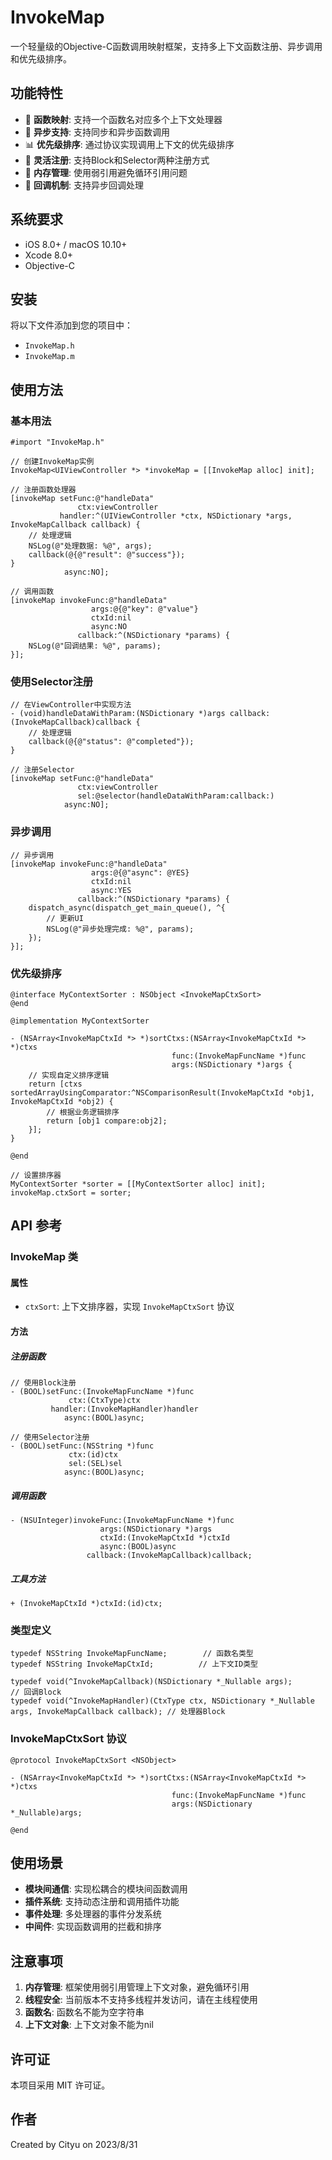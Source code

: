 # InvokeMap

一个轻量级的Objective-C函数调用映射框架，支持多上下文函数注册、异步调用和优先级排序。

## 功能特性

- 🔗 **函数映射**: 支持一个函数名对应多个上下文处理器
- 🚀 **异步支持**: 支持同步和异步函数调用
- 📊 **优先级排序**: 通过协议实现调用上下文的优先级排序
- 🎯 **灵活注册**: 支持Block和Selector两种注册方式
- 💾 **内存管理**: 使用弱引用避免循环引用问题
- 🔄 **回调机制**: 支持异步回调处理

## 系统要求

- iOS 8.0+ / macOS 10.10+
- Xcode 8.0+
- Objective-C

## 安装

将以下文件添加到您的项目中：
- `InvokeMap.h`
- `InvokeMap.m`

## 使用方法

### 基本用法

```objc
#import "InvokeMap.h"

// 创建InvokeMap实例
InvokeMap<UIViewController *> *invokeMap = [[InvokeMap alloc] init];

// 注册函数处理器
[invokeMap setFunc:@"handleData" 
               ctx:viewController 
           handler:^(UIViewController *ctx, NSDictionary *args, InvokeMapCallback callback) {
    // 处理逻辑
    NSLog(@"处理数据: %@", args);
    callback(@{@"result": @"success"});
} 
            async:NO];

// 调用函数
[invokeMap invokeFunc:@"handleData" 
                  args:@{@"key": @"value"} 
                  ctxId:nil 
                  async:NO 
               callback:^(NSDictionary *params) {
    NSLog(@"回调结果: %@", params);
}];
```

### 使用Selector注册

```objc
// 在ViewController中实现方法
- (void)handleDataWithParam:(NSDictionary *)args callback:(InvokeMapCallback)callback {
    // 处理逻辑
    callback(@{@"status": @"completed"});
}

// 注册Selector
[invokeMap setFunc:@"handleData" 
               ctx:viewController 
               sel:@selector(handleDataWithParam:callback:) 
            async:NO];
```

### 异步调用

```objc
// 异步调用
[invokeMap invokeFunc:@"handleData" 
                  args:@{@"async": @YES} 
                  ctxId:nil 
                  async:YES 
               callback:^(NSDictionary *params) {
    dispatch_async(dispatch_get_main_queue(), ^{
        // 更新UI
        NSLog(@"异步处理完成: %@", params);
    });
}];
```

### 优先级排序

```objc
@interface MyContextSorter : NSObject <InvokeMapCtxSort>
@end

@implementation MyContextSorter

- (NSArray<InvokeMapCtxId *> *)sortCtxs:(NSArray<InvokeMapCtxId *> *)ctxs 
                                    func:(InvokeMapFuncName *)func 
                                    args:(NSDictionary *)args {
    // 实现自定义排序逻辑
    return [ctxs sortedArrayUsingComparator:^NSComparisonResult(InvokeMapCtxId *obj1, InvokeMapCtxId *obj2) {
        // 根据业务逻辑排序
        return [obj1 compare:obj2];
    }];
}

@end

// 设置排序器
MyContextSorter *sorter = [[MyContextSorter alloc] init];
invokeMap.ctxSort = sorter;
```

## API 参考

### InvokeMap 类

#### 属性

- `ctxSort`: 上下文排序器，实现 `InvokeMapCtxSort` 协议

#### 方法

##### 注册函数

```objc
// 使用Block注册
- (BOOL)setFunc:(InvokeMapFuncName *)func 
             ctx:(CtxType)ctx 
         handler:(InvokeMapHandler)handler 
            async:(BOOL)async;

// 使用Selector注册
- (BOOL)setFunc:(NSString *)func 
             ctx:(id)ctx 
             sel:(SEL)sel 
            async:(BOOL)async;
```

##### 调用函数

```objc
- (NSUInteger)invokeFunc:(InvokeMapFuncName *)func 
                    args:(NSDictionary *)args 
                    ctxId:(InvokeMapCtxId *)ctxId 
                    async:(BOOL)async 
                 callback:(InvokeMapCallback)callback;
```

##### 工具方法

```objc
+ (InvokeMapCtxId *)ctxId:(id)ctx;
```

### 类型定义

```objc
typedef NSString InvokeMapFuncName;        // 函数名类型
typedef NSString InvokeMapCtxId;          // 上下文ID类型

typedef void(^InvokeMapCallback)(NSDictionary *_Nullable args);           // 回调Block
typedef void(^InvokeMapHandler)(CtxType ctx, NSDictionary *_Nullable args, InvokeMapCallback callback); // 处理器Block
```

### InvokeMapCtxSort 协议

```objc
@protocol InvokeMapCtxSort <NSObject>

- (NSArray<InvokeMapCtxId *> *)sortCtxs:(NSArray<InvokeMapCtxId *> *)ctxs 
                                    func:(InvokeMapFuncName *)func 
                                    args:(NSDictionary *_Nullable)args;

@end
```

## 使用场景

- **模块间通信**: 实现松耦合的模块间函数调用
- **插件系统**: 支持动态注册和调用插件功能
- **事件处理**: 多处理器的事件分发系统
- **中间件**: 实现函数调用的拦截和排序

## 注意事项

1. **内存管理**: 框架使用弱引用管理上下文对象，避免循环引用
2. **线程安全**: 当前版本不支持多线程并发访问，请在主线程使用
3. **函数名**: 函数名不能为空字符串
4. **上下文对象**: 上下文对象不能为nil

## 许可证

本项目采用 MIT 许可证。

## 作者

Created by Cityu on 2023/8/31
